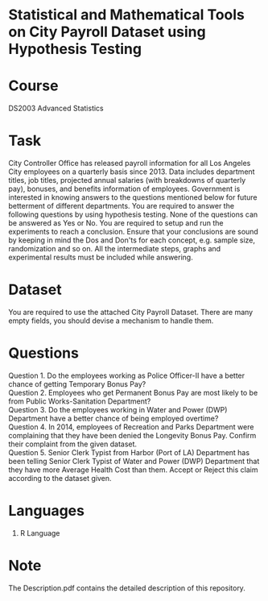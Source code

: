 # Statistical and Mathematical Tools on City Payroll Dataset using Hypothesis Testing

# Course

DS2003	Advanced Statistics

# Task

City Controller Office has released payroll information for all Los Angeles City employees on a quarterly basis since 2013. Data includes department titles, job titles, projected annual salaries (with breakdowns of quarterly pay), bonuses, and benefits information of employees. Government is interested in knowing answers to the questions mentioned below for future betterment of different departments. You are required to answer the following questions by using hypothesis testing. None of the questions can be answered as Yes or No. You are required to setup and run the experiments to reach a conclusion. Ensure that your conclusions are sound by keeping in mind the Dos and Don'ts for each concept, e.g. sample size, randomization and so on. All the intermediate steps, graphs and experimental results must be included while answering. <br />

# Dataset

You are required to use the attached City Payroll Dataset. There are many empty fields, you should devise a mechanism to handle them. <br />

# Questions

Question 1. Do the employees working as Police Officer-II have a better chance of getting Temporary Bonus Pay? <br />
Question 2. Employees who get Permanent Bonus Pay are most likely to be from Public Works-Sanitation Department? <br />
Question 3. Do the employees working in Water and Power (DWP) Department have a better chance of being employed overtime? <br />
Question 4. In 2014, employees of Recreation and Parks Department were complaining that they have been denied the Longevity Bonus Pay. Confirm their complaint from the             given dataset. <br />
Question 5. Senior Clerk Typist from Harbor (Port of LA) Department has been telling Senior Clerk Typist of Water and Power (DWP) Department that they have more                   Average Health Cost than them. Accept or Reject this claim according to the dataset given. <br />

# Languages

1. R Language <br />

# Note

The Description.pdf contains the detailed description of this repository. <br />


